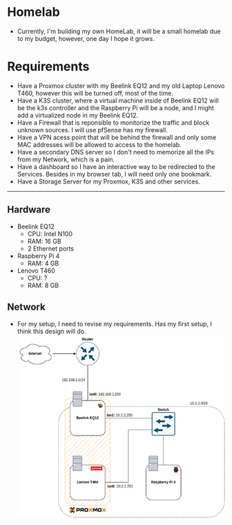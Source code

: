 # Homelab
- Currently, I'm building my own HomeLab, it will be a small homelab due to my budget, however, one day I hope it grows.

# Requirements
- Have a Proxmox cluster with my Beelink EQ12 and my old Laptop Lenovo T460, however this will be turned off, most of the time.
- Have a K3S cluster, where a virtual machine inside of Beelink EQ12 will be the k3s controller and the Raspberry Pi will be a node, and I might add a virtualized node in my Beelink EQ12.
- Have a Firewall that is reponsible to monitorize the traffic and block unknown sources. I will use pfSense has my firewall.
- Have a VPN acess point that will be behind the firewall and only some MAC addresses will be allowed to access to the homelab.
- Have a secondary DNS server so I don't need to memorize all the IPs from my Network, which is a pain.
- Have a dashboard so I have an interactive way to be redirected to the Services. Besides in my browser tab, I will need only one bookmark.
- Have a Storage Server for my Proxmox, K3S and other services.
---
## Hardware
- Beelink EQ12
    - CPU: Intel N100
    - RAM: 16 GB
    - 2 Ethernet ports
- Raspberry Pi 4
    - RAM: 4 GB
- Lenovo T460
    - CPU: ?
    - RAM: 8 GB

## Network
- For my setup, I need to revise my requirements. Has my first setup, I think this design will do.
![images/hardware_architecture.png](images/hardware_architecture.png)
